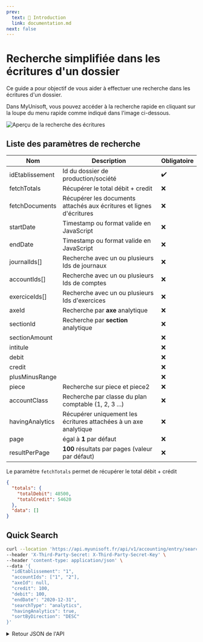 ```yaml
---
prev:
  text: 🐤 Introduction
  link: documentation.md
next: false
---
```


# Recherche simplifiée dans les écritures d'un dossier

Ce guide a pour objectif de vous aider à effectuer une recherche dans les écritures d'un dossier.

Dans MyUnisoft, vous pouvez accéder à la recherche rapide en cliquant sur la loupe du menu rapide comme indiqué dans l'image ci-dessous.

![Aperçu de la recherche des écritures](../../../images/quick_search.jpg)

## Liste des paramètres de recherche

| Nom | Description | Obligatoire |
|---|---|---|
|idEtablissement|Id du dossier de production/société|✔️|
|fetchTotals|Récupérer le total débit + credit|❌|
|fetchDocuments|Récupérer les documents attachés aux écritures et lignes d'écritures|❌|
|startDate|Timestamp ou format valide en JavaScript|❌|
|endDate|Timestamp ou format valide en JavaScript|❌|
|journalIds[]|Recherche avec un ou plusieurs Ids de journaux|❌|
|accountIds[]|Recherche avec un ou plusieurs Ids de comptes|❌|
|exerciceIds[]|Recherche avec un ou plusieurs Ids d'exercices|❌|
|axeId|Recherche par **axe** analytique|❌|
|sectionId|Recherche par **section** analytique|❌|
|sectionAmount||❌|
|intitule||❌|
|debit||❌|
|credit||❌|
|plusMinusRange||❌|
|piece|Recherche sur piece et piece2|❌|
|accountClass|Recherche par classe du plan comptable (1, 2, 3 ...)|❌|
|havingAnalytics|Récupérer uniquement les écritures attachées à un axe analytique|❌|
|page|égal à **1** par défaut|❌|
|resultPerPage|**100** résultats par pages (valeur par défaut)|❌|

Le paramètre `fetchTotals` permet de récupérer le total débit + crédit

```json
{
  "totals": {
    "totalDebit": 48500,
    "totalCredit": 54620
  },
  "data": []
}
```

## Quick Search

```bash
curl --location 'https://api.myunisoft.fr/api/v1/accounting/entry/search' \
--header 'X-Third-Party-Secret: X-Third-Party-Secret-Key' \
--header 'content-type: application/json' \
--data '{
  "idEtablissement": "1",
  "accountIds": ["1", "2"],
  "axeId": null,
  "credit": 100,
  "debit": 100,
  "endDate": "2020-12-31",
  "searchType": "analytics",
  "havingAnalytics": true,
  "sortByDirection": "DESC"
}'
```

<details class="details custom-block">
  <summary>Retour JSON de l'API</summary>

```json
{
  "data": [
    {
      "ligneEcriture_piece": null,
      "ligneEcriture_piece_2": "0000",
      "ligneEcriture_lettrage": null,
      "ligneEcriture_debit": "0",
      "ligneEcriture_credit": "14.62",
      "journal_code": "20",
      "id_etablissement": "5300",
      "id_ecriture": "46889055",
      "date_comptabilisation": "2020-12-30T23:00:00.000Z",
      "date_piece": "2020-12-30T23:00:00.000Z",
      "id_axe": null,
      "code_axe": null,
      "label_axe": null,
      "id_journal": "128926",
      "intitule_journal": "JOURNAL D' OD",
      "no_compte": "280500",
      "id_compte": "6393513",
      "intitule_ligne": "DOT. AMORT. 12/2020",
      "idligneecriture": "141757599",
      "date_echeance": null,
      "id_exercice": "29623",
      "exercice_date_debut": "2019-12-31T23:00:00.000Z",
      "exercice_date_fin": "2020-12-30T23:00:00.000Z",
      "type_reglement_name": null,
      "type_reglement_abbreviation": null,
      "analytics": null
    },
    // ...
    {
      "ligneEcriture_piece": null,
      "ligneEcriture_piece_2": "0000",
      "ligneEcriture_lettrage": null,
      "ligneEcriture_debit": "2.1",
      "ligneEcriture_credit": "0",
      "journal_code": "20",
      "id_etablissement": "5300",
      "id_ecriture": "46889057",
      "date_comptabilisation": "2020-12-30T23:00:00.000Z",
      "date_piece": "2020-12-30T23:00:00.000Z",
      "id_axe": null,
      "code_axe": null,
      "label_axe": null,
      "id_journal": "128926",
      "intitule_journal": "JOURNAL D' OD",
      "no_compte": "681000",
      "id_compte": "6393510",
      "intitule_ligne": "DOT. AMORT. 12/2020",
      "idligneecriture": "141757603",
      "date_echeance": null,
      "id_exercice": "29623",
      "exercice_date_debut": "2019-12-31T23:00:00.000Z",
      "exercice_date_fin": "2020-12-30T23:00:00.000Z",
      "type_reglement_name": null,
      "type_reglement_abbreviation": null,
      "analytics": null
    }
  ]
}
```

</details>
